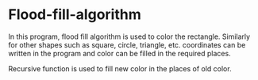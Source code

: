 # Flood-fill-algorithm

In this program, flood fill algorithm is used to color the rectangle. Similarly for other shapes such as square, circle, triangle, etc. coordinates can be written in the program and color can be filled in the required places.

Recursive function is used to fill new color in the places of old color. 
